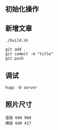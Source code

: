 ## 初始化操作

## 新增文章
```shell script
./build.sh

git add .
git commit -m "title"
git push
```

## 调试
```shell
hugo -D server
```

## 照片尺寸
```text
竖版 640 960
横版 640 417
```